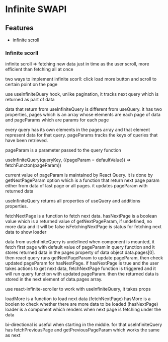 # Infinite SWAPI

## Features

-   infinite scroll

### Infinite scorll

infinite scroll => fetching new data just in time as the user scroll, more efficient than fetching all at once

two ways to implement infinite scorll: click load more button and scroll to certain point on the page

use useInfiniteQuery hook, unlike pagination, it tracks next query which is returned as part of data

data that return from useInfiniteQuery is different from useQuery. it has two properties, pages which is an array whose elements are each page of data and pageParams which are params for each page

every query has its own elements in the pages array and that element represent data for that query.
pageParams tracks the keys of queries that have been retrieved.

pageParam is a parameter passed to the query function

useInfiniteQuery(queryKey, ({pageParam = defaultValue}) => fetchFuncton(pageParam))

current value of pageParam is maintained by React Query. it is done by getNextPageParam option which is a function that return next page param either from data of last page or all pages. it updates pageParam with returned data

useInfiniteQuery returns all properties of useQuery and additions properties.

fetchNextPage is a function to fetch next data.
hasNextPage is a boolean value which is a returned value of getNextPageParam, if undefined, no more data and it will be false
isFetchingNextPage is status for fetching next data to show loader

data from useInfiniteQuery is undefined when component is mounted, it fetch first page with default value of pageParam in query function and it stores returned data in the pages property of data object data.pages[0]. then react query runs getNextPageParam to update pageParam, then check updated pageParam for hasNextPage. if hasNextPage is true and the user takes actions to get next data, fetchNextPage function is triggered and it will run query function with updated pageParam. then the returned data is stored in the next element of data.pages array.

use react-infinite-scroller to work with useInfiniteQuery, it takes props

loadMore is a function to load next data (fetchNextPage)
hasMore is a boolen to check whether there are more data to be loaded (hasNextPage)
loader is a component which renders when next page is fetching under the data

bi-directional is useful when starting in the middle. for that useInfiniteQuery has fetchPreviousPage and getPreviousPageParam which works the same as next